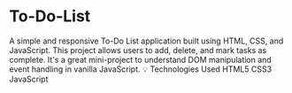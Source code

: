 # To-Do-List
A simple and responsive To-Do List application built using HTML, CSS, and JavaScript. This project allows users to add, delete, and mark tasks as complete. It's a great mini-project to understand DOM manipulation and event handling in vanilla JavaScript.  💡 Technologies Used HTML5  CSS3  JavaScript 
